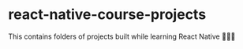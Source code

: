 # react-native-course-projects

This contains folders of projects built while learning React Native 🚀🚀🚀
